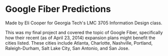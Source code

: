 Google Fiber Predictions
=================

Made by Eli Cooper for Georgia Tech's LMC 3705 Information Design class. 

This was my final project and covered the topic of Google Fiber, specifically how their recent (as of April 23, 2014) expansion plans might benefit the cities listed.
These cities include Atlanta, Charlotte, Nashville, Portland, Raleigh-Durham, Salt Lake City, San Antonio, and San Jose.
